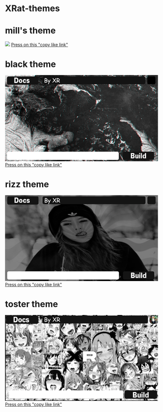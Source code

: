 # XRat-themes

# mill's theme
<img src="https://raw.githubusercontent.com/UndefinedClear/XRat-themes/refs/heads/main/mill.png">
<a href="https://raw.githubusercontent.com/UndefinedClear/XRat-themes/refs/heads/main/mill.png">Press on this "copy like link"</a>

# black theme
<img src="https://raw.githubusercontent.com/UndefinedClear/XRat-themes/refs/heads/main/black.png">
<a href="https://raw.githubusercontent.com/UndefinedClear/XRat-themes/refs/heads/main/black.png">Press on this "copy like link"</a>

# rizz theme
<img src="https://raw.githubusercontent.com/UndefinedClear/XRat-themes/refs/heads/main/rizz.png">
<a href="https://raw.githubusercontent.com/UndefinedClear/XRat-themes/refs/heads/main/rizz.png">Press on this "copy like link"</a>

# toster theme
<img src="https://raw.githubusercontent.com/UndefinedClear/XRat-themes/refs/heads/main/toster.png">
<a href="https://raw.githubusercontent.com/UndefinedClear/XRat-themes/refs/heads/main/toster.png">Press on this "copy like link"</a>
